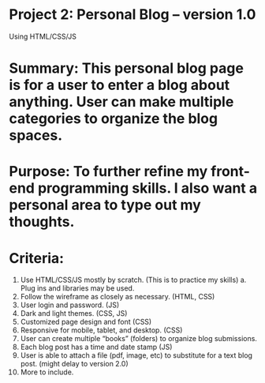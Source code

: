 # Project 2: Personal Blog – version 1.0
Using HTML/CSS/JS

# Summary: This personal blog page is for a user to enter a blog about anything. User can make multiple categories to organize the blog spaces.

# Purpose: To further refine my front-end programming skills. I also want a personal area to type out my thoughts. 

# Criteria:
1.	Use HTML/CSS/JS mostly by scratch. (This is to practice my skills)
    a.	Plug ins and libraries may be used.
2.	Follow the wireframe as closely as necessary. (HTML, CSS)
3.	User login and password. (JS)
4.	Dark and light themes. (CSS, JS)
5.	Customized page design and font (CSS)
6.	Responsive for mobile, tablet, and desktop. (CSS)
7.	User can create multiple “books” (folders) to organize blog submissions.
8.	Each blog post has a time and date stamp (JS)
9.	User is able to attach a file (pdf, image, etc) to substitute for a text blog post. (might delay to version 2.0)
10.	More to include.
